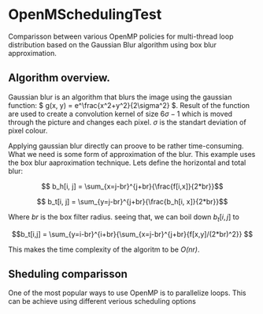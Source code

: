 # OpenMSchedulingTest
Comparisson between various OpenMP policies for multi-thread loop distribution based on the Gaussian Blur algorithm using box blur approximation.

## Algorithm overview. 

Gaussian blur is an algorithm that blurs the image using the gaussian function:
$ g(x, y) = e^\frac{x^2+y^2}{2\sigma^2} $. Result of the function are used to create a convolution kernel of size $6\sigma -1$ which is moved through the picture and changes each pixel. $\sigma$ is the standart deviation of pixel colour.

Applying gaussian blur directly can proove to be rather time-consuming. What we need is some form of approximation of the blur. This example uses the box blur aaproximation technique. Lets define the horizontal and total blur:

$$ b_h[i, j] = \sum_{x=j-br}^{j+br}{\frac{f[i,x]}{2*br}}$$

$$ b_t[i, j] = \sum_{y=j-br}^{j+br}{\frac{b_h[i, x]}{2*br}}$$

Where $br$ is the box filter radius. seeing that, we can boil down $b_t[i, j]$ to

$$b_t[i,j] = \sum_{y=i-br}^{i+br}{\sum_{x=j-br}^{j+br}{f[x,y]/(2*br)^2}} $$

This makes the time complexity of the algoritm to be *O(nr)*.

## Sheduling comparisson 

One of the most popular ways to use OpenMP is to parallelize loops. This can be achieve using different verious scheduling options 

